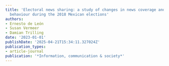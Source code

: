 ```yaml
---
title: 'Electoral news sharing: a study of changes in news coverage and Facebook sharing
  behaviour during the 2018 Mexican elections'
authors:
- Ernesto de León
- Susan Vermeer
- Damian Trilling
date: '2023-01-01'
publishDate: '2025-04-21T15:34:11.327024Z'
publication_types:
- article-journal
publication: '*Information, communication & society*'
---
```

